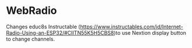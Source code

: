 # WebRadio
Changes educ8s Instructable (https://www.instructables.com/id/Internet-Radio-Using-an-ESP32/#CIITN55K5H5CBS8)to use Nextion display button to change channels.
